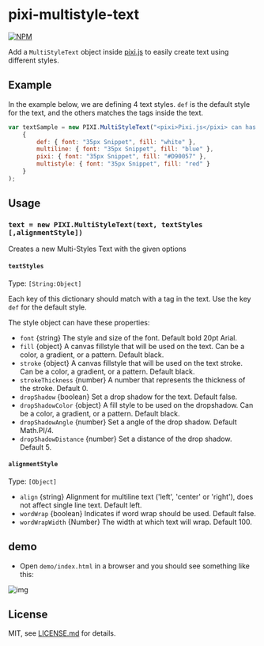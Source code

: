 # pixi-multistyle-text

[![NPM](https://nodei.co/npm/pixi-multistyle-text.png)](https://nodei.co/npm/pixi-multistyle-text/)

Add a `MultiStyleText` object inside [pixi.js](https://github.com/GoodBoyDigital/pixi.js) to easily create text using different styles.

## Example

In the example below, we are defining 4 text styles.
`def` is the default style for the text, and the others matches the tags inside the text.

```js
var textSample = new PIXI.MultiStyleText("<pixi>Pixi.js</pixi> can has <multiline>multiline</multiline>\nand <multistyle>multi-styles</multistyle> text!",
    {
        def: { font: "35px Snippet", fill: "white" },
        multiline: { font: "35px Snippet", fill: "blue" },
        pixi: { font: "35px Snippet", fill: "#D90057" },
        multistyle: { font: "35px Snippet", fill: "red" }
    }
);
```

## Usage

### `text = new PIXI.MultiStyleText(text, textStyles [,alignmentStyle])`

Creates a new Multi-Styles Text with the given options

#### `textStyles`
Type: `[String:Object]`

Each key of this dictionary should match with a tag in the text. Use the key `def` for the default style.

The style object can have these properties:

- `font` {string} The style and size of the font. Default bold 20pt Arial.
- `fill` {object} A canvas fillstyle that will be used on the text. Can be a color, a gradient, or a pattern. Default black.
- `stroke` {object} A canvas fillstyle that will be used on the text stroke. Can be a color, a gradient, or a pattern. Default black.
- `strokeThickness` {number} A number that represents the thickness of the stroke. Default 0.
- `dropShadow` {boolean} Set a drop shadow for the text. Default false.
- `dropShadowColor` {object} A fill style to be used on the dropshadow. Can be a color, a gradient, or a pattern. Default black.
- `dropShadowAngle` {number} Set a angle of the drop shadow. Default Math.PI/4.
- `dropShadowDistance` {number} Set a distance of the drop shadow. Default 5.

#### `alignmentStyle`
Type: `[Object]`

- `align` {string} Alignment for multiline text ('left', 'center' or 'right'), does not affect single line text. Default left.
- `wordWrap` {boolean} Indicates if word wrap should be used. Default false.
- `wordWrapWidth` {Number} The width at which text will wrap. Default 100.

## demo

- Open `demo/index.html` in a browser and you should see something like this:

![img](http://i.imgur.com/lQZeHZ1.jpg)

## License

MIT, see [LICENSE.md](http://github.com/tleunen/pixi-multistyle-text/blob/master/LICENSE.md) for details.